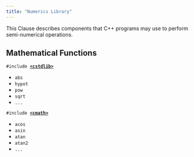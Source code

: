 ```yaml
---
title: "Numerics Library"
---
```


This Clause describes components that C++ programs may use to perform
semi-numerical operations.

## Mathematical Functions

`#include `[**`<cstdlib>`**]()

- `abs`
- `hypot`
- `pow`
- `sqrt`
- `...`

`#include `[**`<cmath>`**]()

- `acos`
- `asin`
- `atan`
- `atan2`
- `...`
